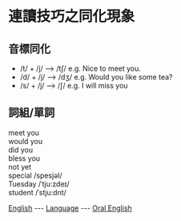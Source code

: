 # 連讀技巧之同化現象

音標同化    
----------------------------------------------
- /t/ + /j/ —> /tʃ/ e.g. Nice to meet you.     
- /d/ + /j/ —> /dʒ/ e.g. Would you like some tea?    
- /s/ + /j/ —> /ʃ/ e.g. I will miss you    

詞組/單詞    
--------------------------------------------------
meet you    
would you    
did you     
bless you     
not yet     
special /spesjəl/    
Tuesday /ˈtju:zdeɪ/    
student /ˈstju:dnt/       

[English](../../english.md) --- [Language](../../../language.md) --- [Oral English](../oral_english.md)      